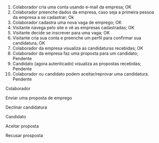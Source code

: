 1. Colaborador cria uma conta usando e-mail da empresa; OK
2. Colaborador preenche dados da empresa, caso seja a primeira pessoa da empresa a se
cadastrar; Ok
3. Colaborador cadastra uma nova vaga de emprego; OK
4. Visitante navega pelo site e vê as empresas cadastradas; OK
5. Visitante decide se inscrever para uma vaga; OK
6. Visitante cria sua conta e preenche um perfil para confirmar sua candidatura; OK
7. Colaborador da empresa visualiza as candidaturas recebidas; OK
8. Colaborador da empresa faz uma proposta para um candidato; Pendente
9. Candidato (agora autenticado) visualiza as propostas recebidas; Pendente
10. Colaborador ou candidato podem aceitar/reprovar uma candidatura. Pendente

Colaborador

Enviar uma proposta de emprego

Declinar candidatura


Candidato 

Aceitar proposta

Recusar prosposta